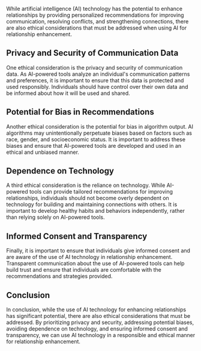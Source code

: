 
While artificial intelligence (AI) technology has the potential to enhance relationships by providing personalized recommendations for improving communication, resolving conflicts, and strengthening connections, there are also ethical considerations that must be addressed when using AI for relationship enhancement.

Privacy and Security of Communication Data
------------------------------------------

One ethical consideration is the privacy and security of communication data. As AI-powered tools analyze an individual's communication patterns and preferences, it is important to ensure that this data is protected and used responsibly. Individuals should have control over their own data and be informed about how it will be used and shared.

Potential for Bias in Recommendations
-------------------------------------

Another ethical consideration is the potential for bias in algorithm output. AI algorithms may unintentionally perpetuate biases based on factors such as race, gender, and socioeconomic status. It is important to address these biases and ensure that AI-powered tools are developed and used in an ethical and unbiased manner.

Dependence on Technology
------------------------

A third ethical consideration is the reliance on technology. While AI-powered tools can provide tailored recommendations for improving relationships, individuals should not become overly dependent on technology for building and maintaining connections with others. It is important to develop healthy habits and behaviors independently, rather than relying solely on AI-powered tools.

Informed Consent and Transparency
---------------------------------

Finally, it is important to ensure that individuals give informed consent and are aware of the use of AI technology in relationship enhancement. Transparent communication about the use of AI-powered tools can help build trust and ensure that individuals are comfortable with the recommendations and strategies provided.

Conclusion
----------

In conclusion, while the use of AI technology for enhancing relationships has significant potential, there are also ethical considerations that must be addressed. By prioritizing privacy and security, addressing potential biases, avoiding dependence on technology, and ensuring informed consent and transparency, we can use AI technology in a responsible and ethical manner for relationship enhancement.
